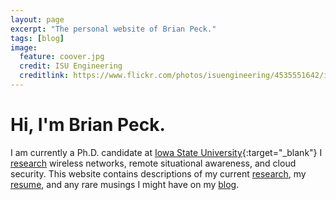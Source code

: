 ```yaml
---
layout: page
excerpt: "The personal website of Brian Peck."
tags: [blog]
image:
  feature: coover.jpg
  credit: ISU Engineering
  creditlink: https://www.flickr.com/photos/isuengineering/4535551642/in/set-72157623904003770/
---
```


# Hi, I'm Brian Peck.

I am currently a Ph.D. candidate at [Iowa State University][isuwww]{:target="_blank"}
I [research][research] wireless networks, remote situational awareness, and cloud security.
This website contains descriptions of my current [research][research], my [resume][resume], and any rare musings I might have on my [blog][blog].


[research]: /research/
[isuwww]: http://www.iastate.edu/
[resume]: /resume/
[blog]: /posts/
